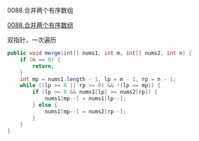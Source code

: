 0088.合并两个有序数组

[0088.合并两个有序数组](https://leetcode-cn.com/problems/merge-sorted-array/)

双指针，一次遍历


```java
public void merge(int[] nums1, int m, int[] nums2, int n) {
    if (n == 0) {
        return;
    }
    int mp = nums1.length - 1, lp = m - 1, rp = n - 1;
    while ((lp >= 0 || rp >= 0) && !(lp == mp)) {
        if (lp >= 0 && nums1[lp] >= nums2[rp]) {
            nums1[mp--] = nums1[lp--];
        } else {
            nums1[mp--] = nums2[rp--];
        }
    }
}
```


